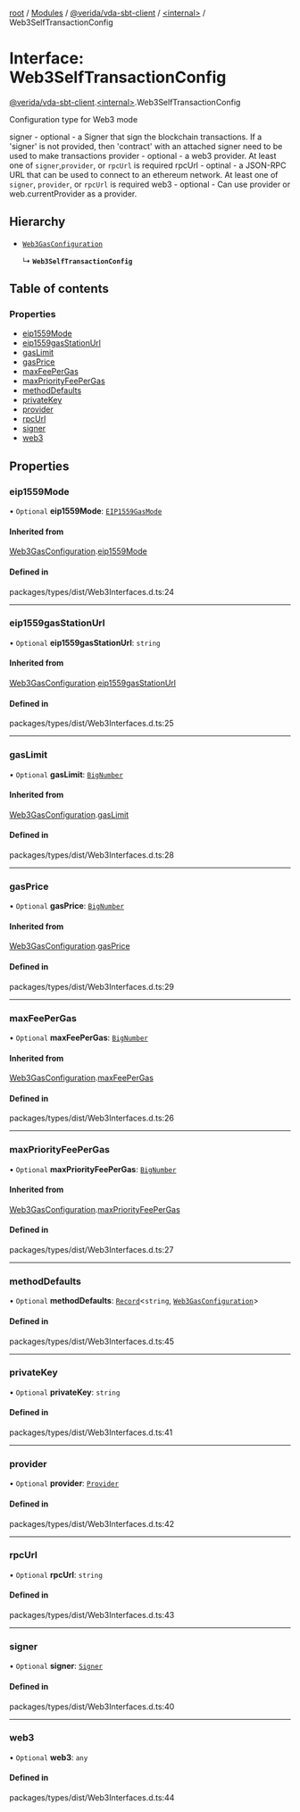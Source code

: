 [root](../README.md) / [Modules](../modules.md) / [@verida/vda-sbt-client](../modules/verida_vda_sbt_client.md) / [<internal\>](../modules/verida_vda_sbt_client._internal_.md) / Web3SelfTransactionConfig

# Interface: Web3SelfTransactionConfig

[@verida/vda-sbt-client](../modules/verida_vda_sbt_client.md).[<internal\>](../modules/verida_vda_sbt_client._internal_.md).Web3SelfTransactionConfig

Configuration type for Web3 mode

signer - optional - a Signer that sign the blockchain transactions. If a 'signer' is not provided, then 'contract' with an attached signer need to be used to make transactions
provider - optional - a web3 provider. At least one of `signer`,`provider`, or `rpcUrl` is required
rpcUrl - optinal - a JSON-RPC URL that can be used to connect to an ethereum network. At least one of `signer`, `provider`, or `rpcUrl` is required
web3 - optional - Can use provider or web.currentProvider as a provider.

## Hierarchy

- [`Web3GasConfiguration`](verida_vda_sbt_client._internal_.Web3GasConfiguration.md)

  ↳ **`Web3SelfTransactionConfig`**

## Table of contents

### Properties

- [eip1559Mode](verida_vda_sbt_client._internal_.Web3SelfTransactionConfig.md#eip1559mode)
- [eip1559gasStationUrl](verida_vda_sbt_client._internal_.Web3SelfTransactionConfig.md#eip1559gasstationurl)
- [gasLimit](verida_vda_sbt_client._internal_.Web3SelfTransactionConfig.md#gaslimit)
- [gasPrice](verida_vda_sbt_client._internal_.Web3SelfTransactionConfig.md#gasprice)
- [maxFeePerGas](verida_vda_sbt_client._internal_.Web3SelfTransactionConfig.md#maxfeepergas)
- [maxPriorityFeePerGas](verida_vda_sbt_client._internal_.Web3SelfTransactionConfig.md#maxpriorityfeepergas)
- [methodDefaults](verida_vda_sbt_client._internal_.Web3SelfTransactionConfig.md#methoddefaults)
- [privateKey](verida_vda_sbt_client._internal_.Web3SelfTransactionConfig.md#privatekey)
- [provider](verida_vda_sbt_client._internal_.Web3SelfTransactionConfig.md#provider)
- [rpcUrl](verida_vda_sbt_client._internal_.Web3SelfTransactionConfig.md#rpcurl)
- [signer](verida_vda_sbt_client._internal_.Web3SelfTransactionConfig.md#signer)
- [web3](verida_vda_sbt_client._internal_.Web3SelfTransactionConfig.md#web3)

## Properties

### eip1559Mode

• `Optional` **eip1559Mode**: [`EIP1559GasMode`](../modules/verida_vda_sbt_client._internal_.md#eip1559gasmode)

#### Inherited from

[Web3GasConfiguration](verida_vda_sbt_client._internal_.Web3GasConfiguration.md).[eip1559Mode](verida_vda_sbt_client._internal_.Web3GasConfiguration.md#eip1559mode)

#### Defined in

packages/types/dist/Web3Interfaces.d.ts:24

___

### eip1559gasStationUrl

• `Optional` **eip1559gasStationUrl**: `string`

#### Inherited from

[Web3GasConfiguration](verida_vda_sbt_client._internal_.Web3GasConfiguration.md).[eip1559gasStationUrl](verida_vda_sbt_client._internal_.Web3GasConfiguration.md#eip1559gasstationurl)

#### Defined in

packages/types/dist/Web3Interfaces.d.ts:25

___

### gasLimit

• `Optional` **gasLimit**: [`BigNumber`](../classes/verida_vda_sbt_client._internal_.BigNumber.md)

#### Inherited from

[Web3GasConfiguration](verida_vda_sbt_client._internal_.Web3GasConfiguration.md).[gasLimit](verida_vda_sbt_client._internal_.Web3GasConfiguration.md#gaslimit)

#### Defined in

packages/types/dist/Web3Interfaces.d.ts:28

___

### gasPrice

• `Optional` **gasPrice**: [`BigNumber`](../classes/verida_vda_sbt_client._internal_.BigNumber.md)

#### Inherited from

[Web3GasConfiguration](verida_vda_sbt_client._internal_.Web3GasConfiguration.md).[gasPrice](verida_vda_sbt_client._internal_.Web3GasConfiguration.md#gasprice)

#### Defined in

packages/types/dist/Web3Interfaces.d.ts:29

___

### maxFeePerGas

• `Optional` **maxFeePerGas**: [`BigNumber`](../classes/verida_vda_sbt_client._internal_.BigNumber.md)

#### Inherited from

[Web3GasConfiguration](verida_vda_sbt_client._internal_.Web3GasConfiguration.md).[maxFeePerGas](verida_vda_sbt_client._internal_.Web3GasConfiguration.md#maxfeepergas)

#### Defined in

packages/types/dist/Web3Interfaces.d.ts:26

___

### maxPriorityFeePerGas

• `Optional` **maxPriorityFeePerGas**: [`BigNumber`](../classes/verida_vda_sbt_client._internal_.BigNumber.md)

#### Inherited from

[Web3GasConfiguration](verida_vda_sbt_client._internal_.Web3GasConfiguration.md).[maxPriorityFeePerGas](verida_vda_sbt_client._internal_.Web3GasConfiguration.md#maxpriorityfeepergas)

#### Defined in

packages/types/dist/Web3Interfaces.d.ts:27

___

### methodDefaults

• `Optional` **methodDefaults**: [`Record`](../modules/verida_vda_sbt_client._internal_.md#record)<`string`, [`Web3GasConfiguration`](verida_vda_sbt_client._internal_.Web3GasConfiguration.md)\>

#### Defined in

packages/types/dist/Web3Interfaces.d.ts:45

___

### privateKey

• `Optional` **privateKey**: `string`

#### Defined in

packages/types/dist/Web3Interfaces.d.ts:41

___

### provider

• `Optional` **provider**: [`Provider`](../classes/verida_vda_sbt_client._internal_.Provider.md)

#### Defined in

packages/types/dist/Web3Interfaces.d.ts:42

___

### rpcUrl

• `Optional` **rpcUrl**: `string`

#### Defined in

packages/types/dist/Web3Interfaces.d.ts:43

___

### signer

• `Optional` **signer**: [`Signer`](../classes/verida_vda_sbt_client._internal_.Signer.md)

#### Defined in

packages/types/dist/Web3Interfaces.d.ts:40

___

### web3

• `Optional` **web3**: `any`

#### Defined in

packages/types/dist/Web3Interfaces.d.ts:44
